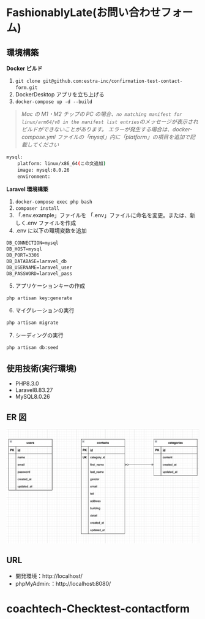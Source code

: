 # FashionablyLate(お問い合わせフォーム)

## 環境構築

**Docker ビルド**

1. `git clone git@github.com:estra-inc/confirmation-test-contact-form.git`
2. DockerDesktop アプリを立ち上げる
3. `docker-compose up -d --build`

> _Mac の M1・M2 チップの PC の場合、`no matching manifest for linux/arm64/v8 in the manifest list entries`のメッセージが表示されビルドができないことがあります。
> エラーが発生する場合は、docker-compose.yml ファイルの「mysql」内に「platform」の項目を追加で記載してください_

```bash
mysql:
    platform: linux/x86_64(この文追加)
    image: mysql:8.0.26
    environment:
```

**Laravel 環境構築**

1. `docker-compose exec php bash`
2. `composer install`
3. 「.env.example」ファイルを 「.env」ファイルに命名を変更。または、新しく.env ファイルを作成
4. .env に以下の環境変数を追加

```text
DB_CONNECTION=mysql
DB_HOST=mysql
DB_PORT=3306
DB_DATABASE=laravel_db
DB_USERNAME=laravel_user
DB_PASSWORD=laravel_pass
```

5. アプリケーションキーの作成

```bash
php artisan key:generate
```

6. マイグレーションの実行

```bash
php artisan migrate
```

7. シーディングの実行

```bash
php artisan db:seed
```

## 使用技術(実行環境)

- PHP8.3.0
- Laravel8.83.27
- MySQL8.0.26

## ER 図

![alt](erd.png)

## URL

- 開発環境：http://localhost/
- phpMyAdmin:：http://localhost:8080/

# coachtech-Checktest-contactform
